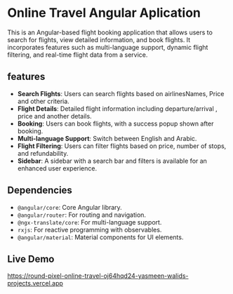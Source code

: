 # Online Travel Angular Aplication

This is an Angular-based flight booking application that allows users to search for flights, view detailed information, and book flights. It incorporates features such as multi-language support, dynamic flight filtering, and real-time flight data from a service.

## features

- **Search Flights**: Users can search flights based on airlinesNames, Price and other criteria.
- **Flight Details**: Detailed flight information including departure/arrival , price and another details.
- **Booking**: Users can book flights, with a success popup shown after booking.
- **Multi-language Support**: Switch between English and Arabic.
- **Flight Filtering**: Users can filter flights based on price, number of stops, and refundability.
- **Sidebar**: A sidebar with a search bar and filters is available for an enhanced user experience.

## Dependencies

- `@angular/core`: Core Angular library.
- `@angular/router`: For routing and navigation.
- `@ngx-translate/core`: For multi-language support.
- `rxjs`: For reactive programming with observables.
- `@angular/material`: Material components for UI elements.

## Live Demo

https://round-pixel-online-travel-oj64hqd24-yasmeen-walids-projects.vercel.app
